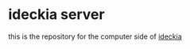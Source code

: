 # ideckia server

this is the repository for the computer side of [ideckia](https://github.com/ideckia/ideckia)

